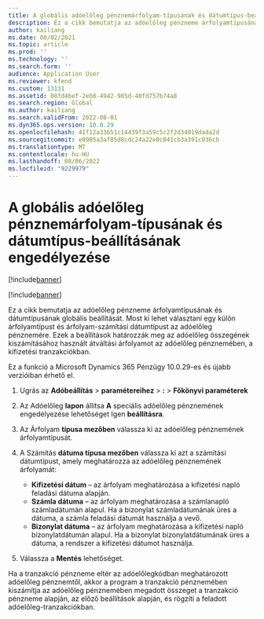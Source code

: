 ```yaml
---
title: A globális adóelőleg pénznemárfolyam-típusának és dátumtípus-beállításának engedélyezése
description: Ez a cikk bemutatja az adóelőleg pénzneme árfolyamtípusának és dátumtípusának globális beállítását.
author: kailiang
ms.date: 08/02/2021
ms.topic: article
ms.prod: ''
ms.technology: ''
ms.search.form: ''
audience: Application User
ms.reviewer: kfend
ms.custom: 13131
ms.assetid: 08fd46ef-2eb8-4942-985d-40fd757b74a8
ms.search.region: Global
ms.author: kailiang
ms.search.validFrom: 2022-08-01
ms.dyn365.ops.version: 10.0.29
ms.openlocfilehash: 41f12a33651c14439f3a59c5c2f2d34019dada2d
ms.sourcegitcommit: e0905a3af85d8cdc24a22e0c041cb3a391c036cb
ms.translationtype: MT
ms.contentlocale: hu-HU
ms.lasthandoff: 08/06/2022
ms.locfileid: "9229979"
---
```

# <a name="enable-the-global-withholding-tax-currency-exchange-rate-type-and-date-type-setup"></a>A globális adóelőleg pénznemárfolyam-típusának és dátumtípus-beállításának engedélyezése

[!include[banner](../includes/banner.md)]

[!include[banner](../includes/preview-banner.md)]

Ez a cikk bemutatja az adóelőleg pénzneme árfolyamtípusának és dátumtípusának globális beállítását. Most ki lehet választani egy külön árfolyamtípust és árfolyam-számítási dátumtípust az adóelőleg pénznemére. Ezek a beállítások határozzák meg az adóelőleg összegének kiszámításához használt átváltási árfolyamot az adóelőleg pénznemében, a kifizetési tranzakciókban.

Ez a funkció a Microsoft Dynamics 365 Pénzügy 10.0.29-es és újabb verzióiban érhető el.

1. Ugrás az **Adóbeállítás** \> **paramétereihez** \> **:** \> **Főkönyvi paraméterek**
2. Az Adóelőleg **lapon** állítsa **A** speciális adóelőleg pénznemének engedélyezése lehetőséget Igen **beállításra**.
3. Az Árfolyam **típusa mezőben** válassza ki az adóelőleg pénznemének árfolyamtípusát.
4. A Számítás **dátuma típusa mezőben** válassza ki azt a számítási dátumtípust, amely meghatározza az adóelőleg pénznemének árfolyamát:

    - **Kifizetési dátum** – az árfolyam meghatározása a kifizetési napló feladási dátuma alapján.
    - **Számla dátuma** – az árfolyam meghatározása a számlanapló számladátumán alapul. Ha a bizonylat számladátumának üres a dátuma, a számla feladási dátumát használja a vevő. 
    - **Bizonylat dátuma** – az árfolyam meghatározása a kifizetési napló bizonylatdátumán alapul. Ha a bizonylat bizonylatdátumának üres a dátuma, a rendszer a kifizetési dátumot használja.

5. Válassza a **Mentés** lehetőséget.

Ha a tranzakció pénzneme eltér az adóelőlegkódban meghatározott adóelőleg pénznemtől, akkor a program a tranzakció pénznemében kiszámítja az adóelőleg pénznemében megadott összeget a tranzakció pénzneme alapján, az előző beállítások alapján, és rögzíti a feladott adóelőleg-tranzakciókban.
